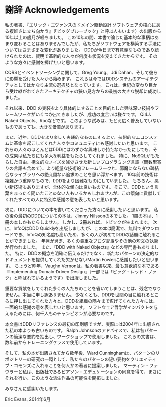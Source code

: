 # 謝辞 Acknowledgements

私の著書、『エリック・エヴァンスのドメイン駆動設計 ソフトウェアの核心にある複雑さに立ち向かう』（「ビッグブルーブック」と呼ぶ人もいます）の出版から10年以上の歳月が経ちました。
この10年の間、本書で論じた基本的な事柄はあまり変わることはありませんでしたが、私たちがソフトウェアを構築する手法についてはさまざまな変化がありました。
DDDが今日まで有意義なものであり続けられたのは、賢明で革新的な人々が何度も状況を変えてきたからです。
そのような方々に感謝を捧げたいと思います。

CQRSとイベントソーシングに関して、Greg Young、Udi Dahan、そして彼らに影響を受けた人々から始めます。
これらは今ではDDDシステムのアーキテクチャとしてはかなり主流の選択肢となっています。
これは、世紀の変わり目から受け継がれてきたアーキテクチャの狭い見方からの最初の大きな脱却に成功しました。

それ以来、DDD の実装をより具体的にすることを目的とした興味深い技術やフレームワークがいくつか出てきましたが、成功の度合いは様々です。
Qi4J、Naked Objects、Rooなどです。
このような試みは、たとえ広く普及していないものであっても、大きな価値があります。

また、近年、DDDをより楽しく実践的なものにする上で、技術的なエコシステムに革命を起こしてくれた人々やコミュニティにも感謝したいと思います。
これらの人々のほとんどはDDDにはわずかな興味しか持たなかったにしても、その成果は私たちにも多大な利益をもたらしてくれました。
特に、NoSQLがもたらした自由、構文的なノイズを減少させた新しいプログラミング言語（関数型寄りの言語も含めて）、より軽量な技術的フレームワークと、邪魔にならない疎結合なライブラリへの絶え間ない追求のことを思い浮かべます。
10年前の技術は複雑かつ重厚なもので、DDDをより困難なものにしていました。
もちろん、悪い新技術もありますが、全体的な傾向は良いものです。
そこで、DDDという言葉をまったく聞いたことのない人もいるかもしれませんが、この傾向に貢献してくれたすべての人に特別な感謝の意を表したいと思います。

次に、DDDについての本を書いてくださった方々に感謝したいと思います。
私の後の最初のDDDについての本は、Jimmy Nilssonの本でした。
1冊の本は、1冊の本しかもたらしません。
しかし、2冊あれば、トピックが生まれます。
次に、InfoQはDDD Quicklyを出版しましたが、この本は簡潔で、無料でダウンロードでき、InfoQの知名度も高いため、多くの人が初めてDDDの話題に触れることができました。
年月が過ぎ、多くの貴重なブログ記事やその他の短文の執筆が行われました。
また、『DDD with Naked Objects』などの専門書もありました。
特に、DDDの概念を明確に伝えるだけでなく、新たなパターンの決定的なドキュメントを提供してくれた欠かせないMartin Fowlerに感謝したいと思います。
ちょうど昨年、Vaughn Vernonは、私の著書以来、最も意欲的な本である『Implementing Domain-Driven Design』（一部では「ビッグ・レッド・ブック」と呼ばれているようです）を出版しました。

重要な貢献をしてくれた多くの人たちのことを省いてしまうことは、残念でなりません。本当に申し訳ありません。
少なくとも、DDDを世間の目に触れるところに押し出してくれた方々と、DDDを組織の隅々まで広げてくれた方々には、一面的な感謝の意を表したいと思います。
ソフトウェア哲学がインパクトを与えるためには、何千人ものチャンピオンが必要なのです。

本文書はDDDリファレンスの最初の印刷版ですが、実際には2004年に出版された私の本よりも古いものです。
Ralph Johnsonのアドバイスで、私は各パターンの簡潔な要約を抽出し、ワークショップで使用しました。
これらの文書は、数年前からトレーニングクラスで使用しています。

そして、私の本が出版されてから数年後、Ward Cunninghamは、パターンのリポジトリーの研究の一環として、私たちのパターンの短い要約をクリエイティブ・コモンズに入れることを何人かの著者に提案しました。
マーティン・ファウラーと私は、出版社であるピアソン・エデュケーションの同意を得て、まさにそれを行い、このような派生作品の可能性を開拓しました。

みなさんに感謝いたします。

Eric Evans, 2014年6月
